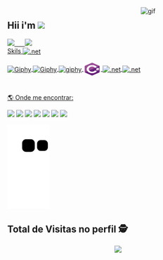 
 <img align="right" height='150px' width ='200px'  alt="gif" src="https://media.giphy.com/media/j5hWF2V3RlNGItTkGc/giphy.gif?cid=ecf05e47evwi6xm5novije62mm4tgic8e7bkkj0jt85gun7o&rid=giphy.gif&ct=s"> 
 
##  Hii i'm   <img height="100em" src="https://media.giphy.com/media/MB0yjtk1OwvSiVGAF3/giphy.gif?cid=ecf05e47xecczu8e48vg7mlgdn7blkdl0c5axl7kwmprfn6i&rid=giphy.gif&ct=s"/> 

<div>
  <a href="https://github.com/Israel-Junqueira">
  <img height="120em" src="https://github-readme-stats.vercel.app/api?username=Israel-Junqueira&show_icons=true&theme=gruvbox&include_all_commits=true&count_private=true"/>&nbsp&nbsp&nbsp&nbsp&nbsp 
  <img height="120em" src="https://github-readme-stats.vercel.app/api/top-langs/?username=Israel-Junqueira&layout=compact&langs_count=7&theme=gruvbox"/>   
</div>
 Skils
  <img align="center" alt=".net" height="100" width="150" src="https://media.giphy.com/media/bGgsc5mWoryfgKBx1u/giphy.gif"> 
 
<div style="display: inline_block"><br>
  <img align="center" alt="Giphy" height="50" width="50" src="https://media.giphy.com/media/XAxylRMCdpbEWUAvr8/giphy.gif?cid=ecf05e47wha9886j037ovdt1acx2rkfl8dbsxjxdr77zxkar&rid=giphy.gif&ct=s">
 
 <img align="center" alt="Giphy" height="50" width="50" src="https://media.giphy.com/media/SvFocn0wNMx0iv2rYz/giphy.gif">
  <img align="center" alt="giphy" height="50" width="50" src="https://media.giphy.com/media/fsEaZldNC8A1PJ3mwp/giphy.gif?cid=ecf05e47jno1xu84hendyjsy6h5op9iiylwwdb8fdm1ok0rd&rid=giphy.gif&ct=s">
 
  <img align="center" alt="giphy" height="30" width="40" src="https://raw.githubusercontent.com/devicons/devicon/master/icons/csharp/csharp-original.svg">
 
  <img align="center" alt=".net" height="30" width="40" src="https://cdn.jsdelivr.net/gh/devicons/devicon/icons/dotnetcore/dotnetcore-original.svg">
 
  <img align="center" down=250px alt=".net" height="40" width="50" src="https://media.giphy.com/media/V8y1y1FzxDETVUtQE4/giphy.gif?cid=ecf05e47wd8fpxc8cqbru7pr7et3imnydwo9u65d2ca8ibpi&rid=giphy.gif&ct=s">
 
                                                                                                                                       
</div>
  
  #
 🌎 Onde me encontrar:
  <div> 
  <a href="" target="_blank"><img src="https://img.shields.io/badge/WhatsApp-25D366?style=for-the-badge&logo=whatsapp&logoColor=white" target="_blank"></a>
  <a href="" target="_blank"><img src="https://img.shields.io/badge/YouTube-FF0000?style=for-the-badge&logo=youtube&logoColor=white" target="_blank"></a>
  <a href="" target="_blank"><img src="https://img.shields.io/badge/-Instagram-%23E4405F?style=for-the-badge&logo=instagram&logoColor=white" target="_blank"></a>
 	<a href="" target="_blank"><img src="https://img.shields.io/badge/Twitch-9146FF?style=for-the-badge&logo=twitch&logoColor=white" target="_blank"></a>
 <a href="https://discord.gg/gPDDhhRNKz" target="_blank"><img src="https://img.shields.io/badge/Discord-7289DA?style=for-the-badge&logo=discord&logoColor=white" target="_blank"></a> 
  <a href = "mailto:israelribeiro313@gmail.com"><img src="https://img.shields.io/badge/-Gmail-%23333?style=for-the-badge&logo=gmail&logoColor=white" target="_blank"></a>
  <a href="https://www.linkedin.com/in/israel-ribeiro-junqueira-525757191/" target="_blank"><img src="https://img.shields.io/badge/-LinkedIn-%230077B5?style=for-the-badge&logo=linkedin&logoColor=white" target="_blank"></a> 
 
  ![Snake animation](https://github.com/rafaballerini/rafaballerini/blob/output/github-contribution-grid-snake.svg)
   
 ## Total de Visitas no perfil :detective: <br>
 <p align="center"> 
   <img alingn="center" src="https://profile-counter.glitch.me/Israel-Junqueira/count.svg" />
 </p>
 
</div>
